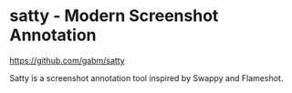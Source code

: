 # satty - Modern Screenshot Annotation

https://github.com/gabm/satty

Satty is a screenshot annotation tool inspired by Swappy and Flameshot.
